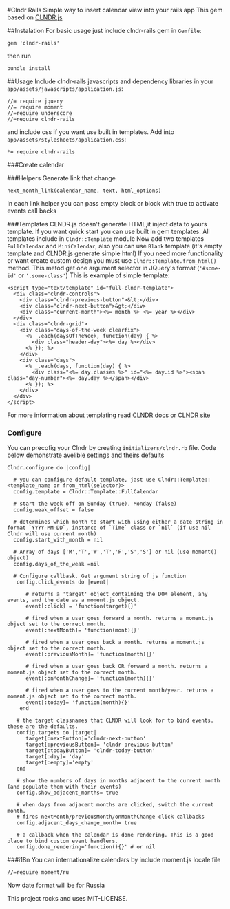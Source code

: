 #Clndr Rails
Simple way to insert calendar view into your rails app
This gem based on [CLNDR.js](http://kylestetz.github.io/CLNDR/)

##Instalation
For basic usage just include clndr-rails gem in `Gemfile`:

```
gem 'clndr-rails'
```
then run

```
bundle install
```

##Usage
Include clndr-rails javascripts and dependency libraries in your `app/assets/javascripts/application.js`:

```
//= require jquery
//= require moment
//=require underscore
//=require clndr-rails
```
and include css if you want use built in templates. Add into `app/assets/stylesheets/application.css`:

```
*= require clndr-rails
```

###Create calendar

###Helpers
Generate link that change
```
next_month_link(calendar_name, text, html_options)
```
In each link helper you can pass empty block or block with true to activate events call backs


###Templates
CLNDR.js doesn't generate HTML,it inject data to yours template.
If you want quick start you can use built in gem templates.
All templates include in `Clndr::Template` module
Now add two templates `FullCalendar` and `MiniCalendar`, also you can use `Blank` template (it's empty template and CLNDR.js generate simple html)
If you need more functionality or want create custom design you must use `Clndr::Template.from_html()` method.
This metod get one argument selector in JQuery's format (`'#some-id'` or `'.some-class'`)
This is example of simple template:

```
<script type="text/template" id="full-clndr-template">
  <div class="clndr-controls">
    <div class="clndr-previous-button">&lt;</div>
    <div class="clndr-next-button">&gt;</div>
    <div class="current-month"><%= month %> <%= year %></div>
  </div>
  <div class="clndr-grid">
    <div class="days-of-the-week clearfix">
      <% _.each(daysOfTheWeek, function(day) { %>
        <div class="header-day"><%= day %></div>
      <% }); %>
    </div>
    <div class="days">
      <% _.each(days, function(day) { %>
        <div class="<%= day.classes %>" id="<%= day.id %>"><span class="day-number"><%= day.day %></span></div>
      <% }); %>
    </div>
  </div>
</script>
```
For more information about templating read [CLNDR docs](https://github.com/kylestetz/CLNDR#template-requirements) or [CLNDR site](http://kylestetz.github.io/CLNDR/)


### Configure
You can precofig your Clndr by creating `initializers/clndr.rb` file.
Code below demonstrate avelible settings and theirs defaults

```
Clndr.configure do |config|

  # you can configure default template, jast use Clndr::Template::<template_name or from_html(selector)>
  config.template = Clndr::Template::FullCalendar

  # start the week off on Sunday (true), Monday (false)
  config.weak_offset = false

  # determines which month to start with using either a date string in format `YYYY-MM-DD`, instance of `Time` class or `nil` (if use nil Clndr will use current month)
  config.start_with_month = nil

  # Array of days ['M','T','W','T','F','S','S'] or nil (use moment() object)
  config.days_of_the_weak =nil

  # Configure callbask. Get argument string of js function
   config.click_events do |event|

      # returns a 'target' object containing the DOM element, any events, and the date as a moment.js object.
      event[:click] = 'function(target){}'

      # fired when a user goes forward a month. returns a moment.js object set to the correct month.
      event[:nextMonth]= 'function(mont){}'

      # fired when a user goes back a month. returns a moment.js object set to the correct month.
      event[:previousMonth]= 'function(month){}'

      # fired when a user goes back OR forward a month. returns a moment.js object set to the correct month.
      event[:onMonthChange]= 'function(month){}'

      # fired when a user goes to the current month/year. returns a moment.js object set to the correct month.
      event[:today]= 'function(month){}'
    end

   # the target classnames that CLNDR will look for to bind events. these are the defaults.
   config.targets do |target|
      target[:nextButton]='clndr-next-button'
      target[:previousButton]= 'clndr-previous-button'
      target[:todayButton]= 'clndr-today-button'
      target[:day]= 'day'
      target[:empty]='empty'
   end

   # show the numbers of days in months adjacent to the current month (and populate them with their events)
   config.show_adjacent_months= true

   # when days from adjacent months are clicked, switch the current month.
   # fires nextMonth/previousMonth/onMonthChange click callbacks
   config.adjacent_days_change_month= true

   # a callback when the calendar is done rendering. This is a good place to bind custom event handlers.
   config.done_rendering='function(){}' # or nil
```

###i18n
You can internationalize calendars by include moment.js locale file

 ```
 //=require moment/ru
 ```
 Now date format will be for Russia

This project rocks and uses MIT-LICENSE.